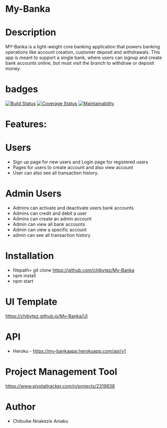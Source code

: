 # My-Banka

# Description

  MY-Banka is a light-weight core banking application that powers banking operations like account
creation, customer deposit and withdrawals. This app is meant to support a single bank, where
users can signup and create bank accounts online, but must visit the branch to withdraw or
deposit money.

# badges

[![Build Status](https://travis-ci.org/chibytez/My-Banka.svg?branch=develop)](https://travis-ci.org/chibytez/My-Banka)
[![Coverage Status](https://coveralls.io/repos/github/chibytez/My-Banka/badge.svg)](https://coveralls.io/github/chibytez/My-Banka)
[![Maintainability](https://api.codeclimate.com/v1/badges/99cd45cbe8d224bf4cf5/maintainability)](https://codeclimate.com/github/chibytez/My-Banka/maintainability)

# Features:

# Users

- Sign up page for new users and Login page for registered users
- Pages for users to create account and also view account
- User can also see all transaction history.

# Admin Users
- Admins can activate and deactivate users bank accounts
- Admins can credit and debit a user
- Admins can create an admin account
- Admin can view all bank accounts
- Admin can view a specific account
- admin can see all transaction history

# Installation

- filepath> git clone https://github.com/chibytez/My-Banka
- npm install
- npm start

# UI Template
https://chibytez.github.io/My-Banka/UI

# API

- Heroku - https://my-bankaapp.herokuapp.com/api/v1

# Project Management Tool
https://www.pivotaltracker.com/n/projects/2319938

# Author
- Chibuike Nnakezie Aniaku